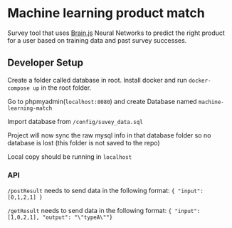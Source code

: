 # Machine learning product match
Survey tool that uses [Brain.js](https://github.com/BrainJS/brain.js) Neural Networks to predict the right product for a user based on training data and past survey successes.

## Developer Setup

Create a folder called database in root.
Install docker and run `docker-compose up` in the root folder.

Go to phpmyadmin(`localhost:8080`) and create Database named `machine-learning-match`

Import database from `/config/suvey_data.sql`

Project will now sync the raw mysql info in that database folder so no database is lost (this folder is not saved to the repo)

Local copy should be running in `localhost`

### API
`/postResult` needs to send data in the following format: 
`{ "input": [0,1,2,1] }`

`/getResult` needs to send data in the following format:
`{ "input": [1,0,2,1], "output": "\"typeA\""}`
